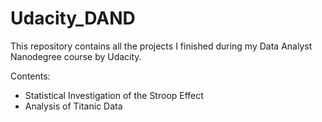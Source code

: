 # Udacity_DAND

This repository contains all the projects I finished during my Data Analyst Nanodegree course by Udacity.

Contents:

* Statistical Investigation of the Stroop Effect
* Analysis of Titanic Data

